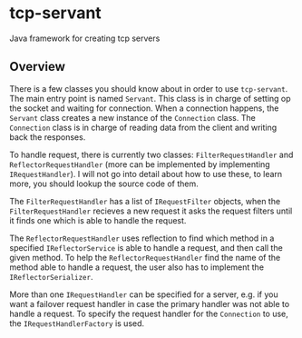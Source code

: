 tcp-servant
===========

Java framework for creating tcp servers

Overview
--------

There is a few classes you should know about in order to use `tcp-servant`. The main entry point is named `Servant`. This class is in charge of setting op the socket and waiting for connection. When a connection happens, the `Servant` class creates a new instance of the `Connection` class. The `Connection` class is in charge of reading data from the client and writing back the responses.

To handle request, there is currently two classes: `FilterRequestHandler` and `ReflectorRequestHandler` (more can be implemented by implementing `IRequestHandler`). I will not go into detail about how to use these, to learn more, you should lookup the source code of them.

The `FilterRequestHandler` has a list of `IRequestFilter` objects, when the `FilterRequestHandler` recieves a new request it asks the request filters until it finds one which is able to handle the request.

The `ReflectorRequestHandler` uses reflection to find which method in a specified `IReflectorService` is able to handle a request, and then call the given method. To help the `ReflectorRequestHandler` find the name of the method able to handle a request, the user also has to implement the `IReflectorSerializer`.

More than one `IRequestHandler` can be specified for a server, e.g. if you want a failover request handler in case the primary handler was not able to handle a request. To specify the request handler for the `Connection` to use, the `IRequestHandlerFactory` is used.
